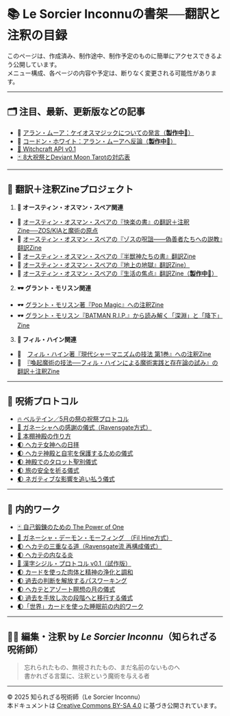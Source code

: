 # 📚 Le Sorcier Inconnuの書架──翻訳と注釈の目録

このページは、作成済み、制作途中、制作予定のものに簡単にアクセスできるよう公開しています。<br>
メニュー構成、各ページの内容や予定は、断りなく変更される可能性があります。

---

## 🗂 注目、最新、更新版などの記事

- 🚧 [アラン・ムーア：ケイオスマジックについての発言（**製作中🚧**）](xxx.md)
- 🚧 [コードン・ホワイト：アラン・ムーアへ反論（**製作中🚧**）](yyy.md)
- [🧠 Witchcraft API v0.1](https://github.com/ravensgate-tux/witchcraft_api_v01/blob/main/README.md)
- [🃏 8大祝祭とDeviant Moon Tarotの対応表](https://github.com/ravensgate-tux/document_wheel_of_the_year/blob/main/README.md)





---

## 🔗 翻訳＋注釈Zineプロジェクト

1. **🎨 オースティン・オスマン・スペア関連**<br>

- 🎨 [オースティン・オスマン・スペアの『快楽の書』の翻訳＋注釈Zine──ZOS/KIAと魔術の原点](https://github.com/ravensgate-tux/book_of_pleasure/blob/main/README.md)
- 🎨 [オースティン・オスマン・スペアの『ゾスの呪詛――偽善者たちへの説教』翻訳Zine](https://github.com/ravensgate-tux/Anathema_of_Zos/blob/main/README.md)
- 🎨 [オースティン・オスマン・スペアの『半獣神たちの書』翻訳Zine](https://github.com/ravensgate-tux/book_satyrs/blob/main/README.md)
- 🎨 [オースティン・オスマン・スペアの『地上の地獄』翻訳Zine）](https://github.com/ravensgate-tux/earth_inferno/blob/main/README.md)  
- 🚧 [オースティン・オスマン・スペアの『生活の焦点』翻訳Zine（**製作中🚧**）](https://github.com/ravensgate-tux/focus-of-life/blob/main/README.md_404)

2. **🕶 グラント・モリスン関連**<br>

- 🕶 [グラント・モリスン著『Pop Magic』への注釈Zine](https://github.com/ravensgate-tux/pop_magic_annotation/blob/main/README.md)
- 🕶 [グラント・モリスン『BATMAN R.I.P.』から読み解く「深淵」と「降下」Zine](https://github.com/ravensgate-tux/batman_rip_zine/blob/main/README.md)

3. **🦑 フィル・ハイン関連**<br>

- 🦑　[フィル・ハイン著『現代シャーマニズムの技法 第1巻』への注釈Zine](https://github.com/ravensgate-tux/hine_modern_shamanism/blob/main/README.md)
- 🦑　[『喚起魔術の技法──フィル・ハインによる魔術実践と存在論の試み』の翻訳＋注釈Zine](https://github.com/ravensgate-tux/hine_evocation/blob/main/README.md)

---

## 🧙 呪術プロトコル

- [🔥 ベルテイン／5月の祭の祝祭プロトコル](https://github.com/ravensgate-tux/beltaine_ritual/blob/main/README.md)
- [🐘 ガネーシャへの感謝の儀式（Ravensgate方式）](https://github.com/ravensgate-tux/ganesha_gratitude/blob/main/README.md)
- [🔬 本棚神殿の作り方](https://github.com/ravensgate-tux/bookshelf-temple/blob/main/README.md)
- [🌓 ヘカテ女神への日拝](https://github.com/ravensgate-tux/hekate-daily-ritual/blob/main/README.md)
- [🌓 ヘカテ神殿と自宅を保護するための儀式](https://github.com/ravensgate-tux/hekate-protection-ritual/blob/main/README.md)
- [🌓 神殿でのタロット聖別儀式](https://github.com/ravensgate-tux/hekate-tarot-ritual/blob/main/README.md)
- [🌓 旅の安全を祈る儀式](https://github.com/ravensgate-tux/travel-protection-ritual/blob/main/README.md)
- [🌓 ネガティブな影響を追い払う儀式](https://github.com/ravensgate-tux/banishing-negative-ritual/blob/main/README.md)

  


---


## 🧙 内的ワーク

- [🃏 自己鍛錬のための The Power of One](https://github.com/ravensgate-tux/work_power_of_one/blob/main/README.md)
- [🐘 ガネーシャ・デーモン・モーフィング　（Fil Hine方式）](https://github.com/ravensgate-tux/hine_ganesha_morphing/blob/main/README.md)
- [🌓 ヘカテの三重なる道（Ravensgate流 再構成儀式）](https://github.com/ravensgate-tux/hekate_ascending_flame/blob/main/README.md)
- [🌓 ヘカテの内なる炎](https://github.com/ravensgate-tux/work_frame_threshold/blob/main/README.md)
- [🔬 漢字シジル・プロトコル v0.1（試作版）](https://github.com/ravensgate-tux/kanji-sigil/blob/main/README.md)
- [🌓 カードを使った肉体と精神の浄化と調和](https://github.com/ravensgate-tux/work_mental_cleansing/blob/main/README.md)
- [🌓 過去の判断を解放するパスワーキング](https://github.com/ravensgate-tux/work_justice_passworking/blob/main/README.md)
- [🌓 ヘカテとアゾート瞑想の月の儀式](https://github.com/ravensgate-tux/work_the_moon_hekate/blob/main/README.md)
- [🌓 過去を手放し次の段階へと移行する儀式](https://github.com/ravensgate-tux/work_key_transition/blob/main/README.md)
- [🌓「世界」カードを使った睡眠前の内的ワーク](https://github.com/ravensgate-tux/work_sleep_tarot/blob/main/README.md)


---

## 🧙‍♂️ 編集・注釈 by *Le Sorcier Inconnu*（知られざる呪術師）

> 忘れられたもの、無視されたもの、まだ名前のないものへ  
> 書かれざる言葉に、注釈という魔術を与える者

---

© 2025 知られざる呪術師（Le Sorcier Inconnu）  
本ドキュメントは [Creative Commons BY-SA 4.0](https://creativecommons.org/licenses/by-sa/4.0/deed.ja) に基づき公開されています。
